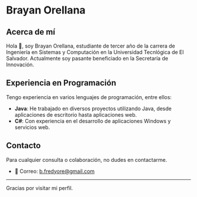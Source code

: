 # Brayan Orellana

## Acerca de mí

Hola 👋, soy Brayan Orellana, estudiante de tercer año de la carrera de Ingeniería en Sistemas y Computación en la Universidad Tecnlógica de El Salvador. Actualmente soy pasante beneficiado en la Secretaría de Innovación.

## Experiencia en Programación

Tengo experiencia en varios lenguajes de programación, entre ellos:

- **Java**: He trabajado en diversos proyectos utilizando Java, desde aplicaciones de escritorio hasta aplicaciones web.
- **C#**: Con experiencia en el desarrollo de aplicaciones Windows y servicios web.

## Contacto

Para cualquier consulta o colaboración, no dudes en contactarme.

- 📧 Correo: [b.fredyore@gmail.com](mailto:b.fredyore@gmail.com)


---

Gracias por visitar mi perfil.

<!--
**Brasent/Brasent** is a ✨ _special_ ✨ repository because its `README.md` (this file) appears on your GitHub profile.

Here are some ideas to get you started:

- 🔭 I’m currently working on ...
- 🌱 I’m currently learning ...
- 👯 I’m looking to collaborate on ...
- 🤔 I’m looking for help with ...
- 💬 Ask me about ...
- 📫 How to reach me: ...
- 😄 Pronouns: ...
- ⚡ Fun fact: ...
-->
